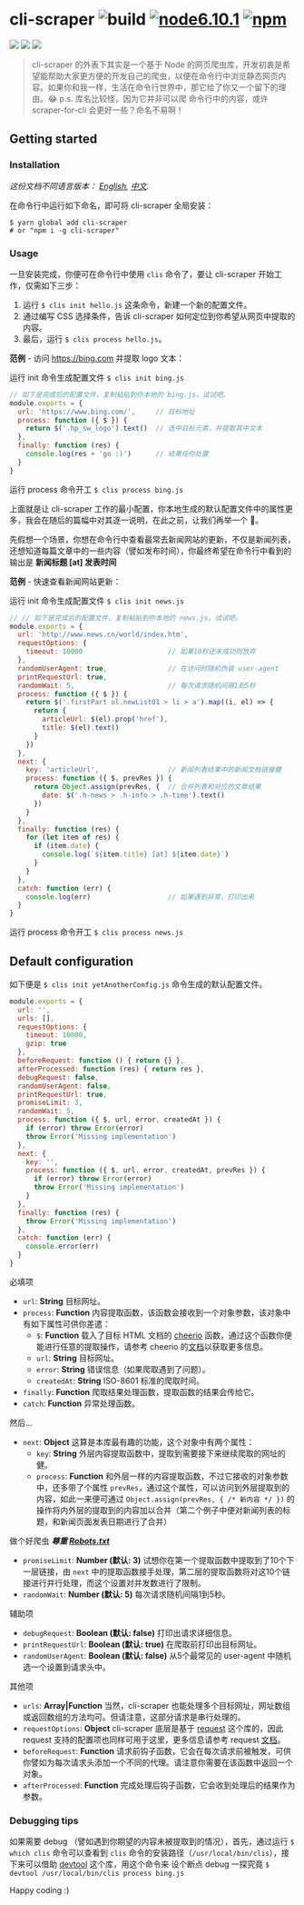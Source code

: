 # cli-scraper ![build](https://img.shields.io/circleci/project/github/j1wu/cli-scraper.svg) [![node6.10.1](https://img.shields.io/badge/node-6.10.1-green.svg)](https://nodejs.org/en/blog/release/v0.6.10/) [![npm](https://img.shields.io/npm/v/cli-scraper.svg)](https://www.npmjs.com/package/cli-scraper)

![](https://forthebadge.com/images/badges/built-with-love.svg)
![](https://forthebadge.com/images/badges/uses-js.svg)
![](https://forthebadge.com/images/badges/60-percent-of-the-time-works-every-time.svg)
> cli-scraper 的外表下其实是一个基于 Node 的网页爬虫库，开发初衷是希望能帮助大家更方便的开发自己的爬虫，以便在命令行中浏览静态网页内容。如果你和我一样，生活在命令行世界中，那它给了你又一个留下的理由。:joy: p.s. 库名比较怪，因为它并非可以爬 命令行中的内容，或许 scraper-for-cli 会更好一些？命名不易啊！

## Getting started

### Installation

*这份文档不同语言版本： [English](README.md), [中文](README.chs.md).*

在命令行中运行如下命名，即可将 cli-scraper 全局安装：
```
$ yarn global add cli-scraper
# or "npm i -g cli-scraper"
```

### Usage

一旦安装完成，你便可在命令行中使用 `clis` 命令了，要让 cli-scraper 开始工作，仅需如下三步：

1. 运行 `$ clis init hello.js` 这条命令，新建一个新的配置文件。
2. 通过编写 CSS 选择条件，告诉 cli-scraper 如何定位到你希望从网页中提取的内容。
3. 最后，运行 `$ clis process hello.js`。

**范例** - 访问 https://bing.com 并提取 logo 文本：

运行 init 命令生成配置文件 `$ clis init bing.js`
```js
// 如下是完成后的配置文件，复制粘贴到你本地的 bing.js，试试吧。
module.exports = {
  url: 'https://www.bing.com/',     // 目标地址
  process: function ({ $ }) {
    return $('.hp_sw_logo').text()  // 选中目标元素，并提取其中文本
  },
  finally: function (res) {
    console.log(res + 'go :)')      // 结果任你处置
  }
}
```
运行 process 命令开工 `$ clis process bing.js`

上面就是让 cli-scraper 工作的最小配置，你本地生成的默认配置文件中的属性更多，我会在随后的篇幅中对其逐一说明，在此之前，让我们再举一个 🌰。

先假想一个场景，你想在命令行中查看最常去新闻网站的更新，不仅是新闻列表，还想知道每篇文章中的一些内容（譬如发布时间），你最终希望在命令行中看到的输出是 **新闻标题 [at] 发表时间**

**范例** - 快速查看新闻网站更新：

运行 init 命令生成配置文件 `$ clis init news.js`
```js
// // 如下是完成后的配置文件，复制粘贴到你本地的 news.js，试试吧。
module.exports = {
  url: 'http://www.news.cn/world/index.htm',
  requestOptions: {
    timeout: 10000                     // 如果10秒还未成功则放弃
  },
  randomUserAgent: true,               // 在访问时随机伪装 user-agent
  printRequestUrl: true,
  randomWait: 5,                       // 每次请求随机间隔1到5秒
  process: function ({ $ }) {
    return $('.firstPart ul.newList01 > li > a').map((i, el) => {
      return {
        articleUrl: $(el).prop('href'),
        title: $(el).text()
      }
    })
  },
  next: {
    key: 'articleUrl',                 // 新闻列表结果中的新闻文档链接健
    process: function ({ $, prevRes }) {
      return Object.assign(prevRes, {  // 合并列表和对应的文章结果
        date: $('.h-news > .h-info > .h-time').text()
      })
    }
  },
  finally: function (res) {
    for (let item of res) {
      if (item.date) {
        console.log(`${item.title} [at] ${item.date}`)
      }
    }
  },
  catch: function (err) {
    console.log(err)                   // 如果遇到异常，打印出来
  }
}
```
运行 process 命令开工 `$ clis process news.js`

## Default configuration

如下便是 `$ clis init yetAnotherConfig.js` 命令生成的默认配置文件。
```js
module.exports = {
  url: '',
  urls: [],
  requestOptions: {
    timeout: 10000,
    gzip: true
  },
  beforeRequest: function () { return {} },
  afterProcessed: function (res) { return res },
  debugRequest: false,
  randomUserAgent: false,
  printRequestUrl: true,
  promiseLimit: 3,
  randomWait: 5,
  process: function ({ $, url, error, createdAt }) {
    if (error) throw Error(error)
    throw Error('Missing implementation')
  },
  next: {
    key: '',
    process: function ({ $, url, error, createdAt, prevRes }) {
      if (error) throw Error(error)
      throw Error('Missing implementation')
    }
  },
  finally: function (res) {
    throw Error('Missing implementation')
  },
  catch: function (err) {
    console.error(err)
  }
}
```
必填项
- `url`: **String** 目标网址。
- `process`: **Function** 内容提取函数，该函数会接收到一个对象参数，该对象中有如下属性可供你差遣：
  - `$`: **Function** 载入了目标 HTML 文档的 [cheerio](https://github.com/cheeriojs/cheerio) 函数，通过这个函数你便能进行任意的提取操作，请参考 cheerio 的[文档](https://cheerio.js.org/)以获取更多信息。
  - `url`: **String** 目标网址。
  - `error`: **String** 错误信息（如果爬取遇到了问题）。
  - `createdAt`: **String** ISO-8601 标准的爬取时间。
- `finally`: **Function** 爬取结果处理函数，提取函数的结果会传给它。
- `catch`: **Function** 异常处理函数。

然后...
- `next`: **Object** 这算是本库最有趣的功能，这个对象中有两个属性：
  - `key`: **String** 外层内容提取函数中，提取到需要接下来继续爬取的网址的健。
  - `process`: **Function** 和外层一样的内容提取函数，不过它接收的对象参数中，还多带了个属性 `prevRes`，通过这个属性，可以访问到外层提取到的内容，如此一来便可通过 `Object.assign(prevRes, { /* 新内容 */ })` 的操作将内外层的提取到的内容加以合并（第二个例子中便对新闻列表的标题，和新闻页面发表日期进行了合并）

做个好爬虫 ***尊重 [Robots.txt](http://www.robotstxt.org/)***
- `promiseLimit`: **Number (默认: 3)** 试想你在第一个提取函数中提取到了10个下一层链接，由 `next` 中的提取函数接手处理，第二层的提取函数将对这10个链接进行并行处理，而这个设置对并发数进行了限制。
- `randomWait`: **Number (默认: 5)** 每次请求随机间隔1到5秒。

辅助项
- `debugRequest`: **Boolean (默认: false)** 打印出请求详细信息。
- `printRequestUrl`: **Boolean (默认: true)** 在爬取前打印出目标网址。
- `randomUserAgent`: **Boolean (默认: false)** 从5个最常见的 user-agent 中随机选一个设置到请求头中。

其他项
- `urls`: **Array|Function** 当然，cli-scraper 也能处理多个目标网址，网址数组或返回数组的方法均可。但请注意，这部分请求是串行处理的。
- `requestOptions`: **Object** cli-scraper 底层是基于 [request](https://github.com/request/request) 这个库的，因此 request 支持的配置项也同样可用于这里，更多信息请参考 request [文档](https://github.com/request/request#requestoptions-callback)。
- `beforeRequest`: **Function** 请求前钩子函数，它会在每次请求前被触发，可供你譬如为每次请求头添加一个不同的代理。请注意你需要在该函数中返回一个对象。
- `afterProcessed`: **Function** 完成处理后钩子函数，它会收到处理后的结果作为参数。

### Debugging tips

如果需要 debug （譬如遇到你期望的内容未被提取到的情况），首先，通过运行 `$ which clis` 命令可以查看到 `clis` 命令的安装路径（`/usr/local/bin/clis`），接下来可以借助 [devtool](https://github.com/Jam3/devtool) 这个库，用这个命令来 设个断点 debug 一探究竟 `$ devtool /usr/local/bin/clis process bing.js`

Happy coding :)
